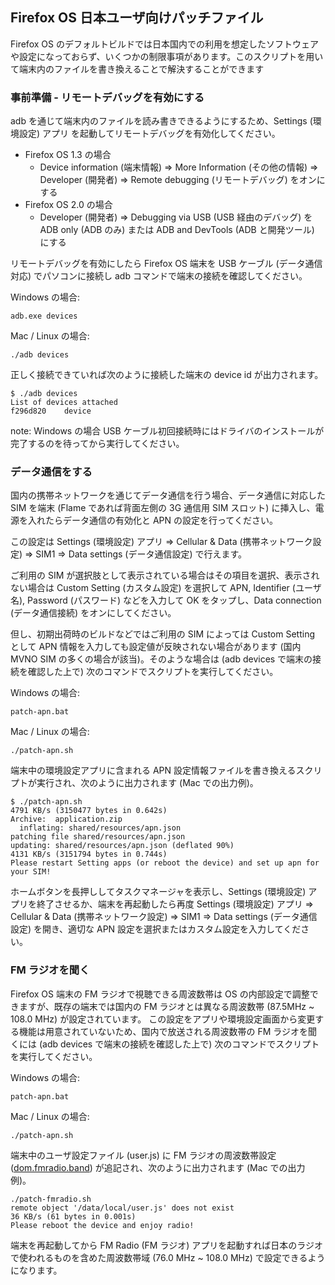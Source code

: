 ## Firefox OS 日本ユーザ向けパッチファイル

Firefox OS のデフォルトビルドでは日本国内での利用を想定したソフトウェアや設定になっておらず、いくつかの制限事項があります。このスクリプトを用いて端末内のファイルを書き換えることで解決することができます


### 事前準備 - リモートデバッグを有効にする

adb を通じて端末内のファイルを読み書きできるようにするため、Settings (環境設定) アプリ を起動してリモートデバッグを有効化してください。

* Firefox OS 1.3 の場合
  * Device information (端末情報) =>  More Information (その他の情報) => Developer (開発者) => Remote debugging (リモートデバッグ) をオンにする
* Firefox OS 2.0 の場合
  * Developer (開発者) => Debugging via USB (USB 経由のデバッグ) を ADB only (ADB のみ) または ADB and DevTools (ADB と開発ツール) にする

リモートデバッグを有効にしたら Firefox OS 端末を USB ケーブル (データ通信対応) でパソコンに接続し adb コマンドで端末の接続を確認してください。

Windows の場合:
```
adb.exe devices
```

Mac / Linux の場合:
```
./adb devices
```

正しく接続できていれば次のように接続した端末の device id が出力されます。
```
$ ./adb devices
List of devices attached 
f296d820	device
```
note: Windows の場合 USB ケーブル初回接続時にはドライバのインストールが完了するのを待ってから実行してください。


### データ通信をする

国内の携帯ネットワークを通じてデータ通信を行う場合、データ通信に対応した SIM を端末 (Flame であれば背面左側の 3G 通信用 SIM スロット) に挿入し、電源を入れたらデータ通信の有効化と APN の設定を行ってください。

この設定は Settings (環境設定) アプリ => Cellular & Data (携帯ネットワーク設定) => SIM1 => Data settings (データ通信設定) で行えます。

ご利用の SIM が選択肢として表示されている場合はその項目を選択、表示されない場合は Custom Setting (カスタム設定) を選択して APN, Identifier (ユーザ名), Password (パスワード) などを入力して OK をタップし、Data connection (データ通信接続) をオンにしてください。

但し、初期出荷時のビルドなどではご利用の SIM によっては Custom Setting として APN 情報を入力しても設定値が反映されない場合があります (国内 MVNO SIM の多くの場合が該当)。そのような場合は (adb devices で端末の接続を確認した上で) 次のコマンドでスクリプトを実行してください。

Windows の場合:
```
patch-apn.bat
```

Mac / Linux の場合:
```
./patch-apn.sh
```

端末中の環境設定アプリに含まれる APN 設定情報ファイルを書き換えるスクリプトが実行され、次のように出力されます (Mac での出力例)。
```
$ ./patch-apn.sh
4791 KB/s (3150477 bytes in 0.642s)
Archive:  application.zip
  inflating: shared/resources/apn.json  
patching file shared/resources/apn.json
updating: shared/resources/apn.json (deflated 90%)
4131 KB/s (3151794 bytes in 0.744s)
Please restart Setting apps (or reboot the device) and set up apn for your SIM!
```

ホームボタンを長押ししてタスクマネージャを表示し、Settings (環境設定) アプリを終了させるか、端末を再起動したら再度 Settings (環境設定) アプリ => Cellular & Data (携帯ネットワーク設定) => SIM1 => Data settings (データ通信設定) を開き、適切な APN 設定を選択またはカスタム設定を入力してください。


### FM ラジオを聞く

Firefox OS 端末の FM ラジオで視聴できる周波数帯は OS の内部設定で調整できますが、既存の端末では国内の FM ラジオとは異なる周波数帯 (87.5MHz ~ 108.0 MHz) が設定されています。
この設定をアプリや環境設定画面から変更する機能は用意されていないため、国内で放送される周波数帯の FM ラジオを聞くには  (adb devices で端末の接続を確認した上で) 次のコマンドでスクリプトを実行してください。

Windows の場合:
```
patch-apn.bat
```

Mac / Linux の場合:
```
./patch-apn.sh
```

端末中のユーザ設定ファイル (user.js) に FM ラジオの周波数帯設定 ([dom.fmradio.band](http://dxr.mozilla.org/mozilla-central/source/dom/fmradio/FMRadioService.cpp)) が追記され、次のように出力されます (Mac での出力例)。
```
./patch-fmradio.sh 
remote object '/data/local/user.js' does not exist
36 KB/s (61 bytes in 0.001s)
Please reboot the device and enjoy radio!
```

端末を再起動してから FM Radio (FM ラジオ) アプリを起動すれば日本のラジオで使われるものを含めた周波数帯域 (76.0 MHz ~ 108.0 MHz) で設定できるようになります。

